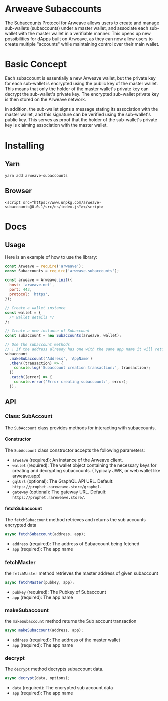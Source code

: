 # Arweave Subaccounts

The Subaccounts Protocol for Arweave allows users to create and manage sub-wallets (subaccounts) under a master wallet, and associate each sub-wallet with the master wallet in a verifiable manner. This opens up new possibilities for dApps built on Arweave, as they can now allow users to create multiple "accounts" while maintaining control over their main wallet.

# Basic Concept

Each subaccount is essentially a new Arweave wallet, but the private key for each sub-wallet is encrypted using the public key of the master wallet. This means that only the holder of the master wallet's private key can decrypt the sub-wallet's private key. The encrypted sub-wallet private key is then stored on the Arweave network.

In addition, the sub-wallet signs a message stating its association with the master wallet, and this signature can be verified using the sub-wallet's public key. This serves as proof that the holder of the sub-wallet's private key is claiming association with the master wallet.

# Installing

## Yarn

```
yarn add arweave-subaccounts
```

## Browser

```
<script src="https://www.unpkg.com/arweave-subaccounts@0.0.1/src/es/index.js"></script>
```

# Docs

## Usage

Here is an example of how to use the library:

```js
const Arweave = require('arweave');
const Subaccounts = require('arweave-subaccounts');

const arweave = Arweave.init({
  host: 'arweave.net',
  port: 443,
  protocol: 'https',
});

// Create a wallet instance
const wallet = {
  /* wallet details */
};

// Create a new instance of Subaccount
const subaccount = new Subaccounts(arweave, wallet);

// Use the subaccount methods
// ! If the address already has one with the same app name it will return the TX
subaccount
  .makeSubaccount('Address', 'AppName')
  .then((transaction) => {
    console.log('Subaccount creation transaction:', transaction);
  })
  .catch((error) => {
    console.error('Error creating subaccount:', error);
  });
```

## API

### Class: SubAccount

The `SubAccount` class provides methods for interacting with subaccounts.

#### Constructor

The `SubAccount` class constructor accepts the following parameters:

- `arweave` (required): An instance of the Arweave client.
- `wallet` (required): The wallet object containing the necessary keys for creating and decrypting subaccounts. (Typicaly JWK, or web wallet like arweave.app)
- `gqlUrl` (optional): The GraphQL API URL. Default: `https://prophet.rareweave.store/graphql`.
- `gateway` (optional): The gateway URL. Default: `https://prophet.rareweave.store/`.

#### fetchSubaccount

The `fetchSubaccount` method retrieves and returns the sub accounts encrypted data

```javascript
async fetchSubaccount(address, app);
```

- `address` (required): The address of Subaccount being fetched
- `app` (required): The app name

### fetchMaster

the `fetchMaster` method retrieves the master address of given subaccount

```js
async fetchMaster(pubkey, app);
```

- `pubkey` (required): The Pubkey of Subaccount
- `app` (required): The app name

### makeSubaccount

the `makeSubaccount` method returns the Sub account transaction

```js
async makeSubaccount(address, app);
```

- `address` (required): The address of the master wallet
- `app` (required): The app name

### decrypt

The `decrypt` method decrypts subaccount data.

```js
async decrypt(data, options);
```

- `data` (required): The encrypted sub account data
- `app` (required): The app name
